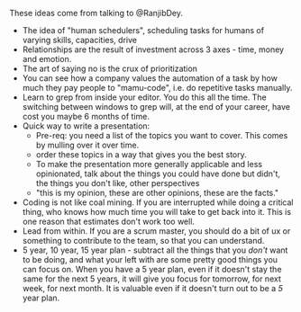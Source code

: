 These ideas come from talking to @RanjibDey.

- The idea of "human schedulers", scheduling tasks for humans of varying
    skills, capacities, drive
- Relationships are the result of investment across 3 axes - time, money and emotion.
- The art of saying no is the crux of prioritization
- You can see how a company values the automation of a task by how much they
    pay people to "mamu-code", i.e. do repetitive tasks manually.
- Learn to grep from inside your editor. You do this all the time. The
    switching between windows to grep will, at the end of your career, have cost
    you maybe 6 months of time.
- Quick way to write a presentation:
    - Pre-req: you need a list of the topics you want to cover. This comes by
        mulling over it over time.
    - order these topics in a way that gives you the best story.
    - To make the presentation more generally applicable and less opinionated,
        talk about the things you could have done but didn't, the things you
        don't like, other perspectives
    - "this is my opinion, these are other opinions, these are the facts."
- Coding is not like coal mining. If you are interrupted while doing a critical
    thing, who knows how much time you will take to get back into it. This is one
    reason that estimates don't work too well.
- Lead from within. If you are a scrum master, you should do a bit of ux or
    something to contribute to the team, so that you can understand.
- 5 year, 10 year, 15 year plan - subtract all the things that you *don't* want
    to be doing, and what your left with are some pretty good things you can
    focus on. When you have a 5 year plan, even if it doesn't stay the same for
    the next 5 years, it will give you focus for tomorrow, for next week, for
    next month. It is valuable even if it doesn't turn out to be a *5* year
    plan.
